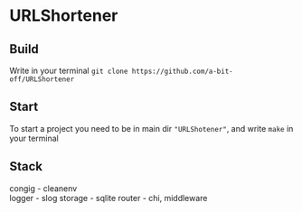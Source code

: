 # URLShortener
## Build
Write in your terminal `git clone https://github.com/a-bit-off/URLShortener`
## Start
To start a project you need to be in main dir `"URLShotener"`, and write `make` in your terminal
## Stack
congig - cleanenv <br />
logger - slog
storage - sqlite
router - chi, middleware

